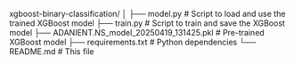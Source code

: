 
xgboost-binary-classification/
│
├── model.py          # Script to load and use the trained XGBoost model
├── train.py          # Script to train and save the XGBoost model
├── ADANIENT.NS_model_20250419_131425.pkl  # Pre-trained XGBoost model
├── requirements.txt  # Python dependencies
└── README.md         # This file
